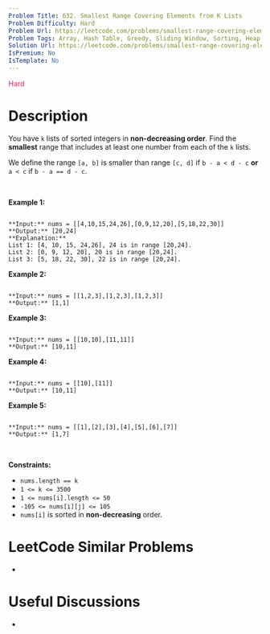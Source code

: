 ```yaml
---
Problem Title: 632. Smallest Range Covering Elements from K Lists
Problem Difficulty: Hard
Problem Url: https://leetcode.com/problems/smallest-range-covering-elements-from-k-lists/
Problem Tags: Array, Hash Table, Greedy, Sliding Window, Sorting, Heap (Priority Queue)
Solution Url: https://leetcode.com/problems/smallest-range-covering-elements-from-k-lists/solution/
IsPremium: No
IsTemplate: No
---
```


<span style="color: rgb(233, 30, 99);">Hard</span>

# Description

You have `k` lists of sorted integers in **non-decreasing order**. Find the **smallest** range that includes at least one number from each of the `k` lists.


We define the range `[a, b]` is smaller than range `[c, d]` if `b - a < d - c` **or** `a < c` if `b - a == d - c`.


 


**Example 1:**



```

**Input:** nums = [[4,10,15,24,26],[0,9,12,20],[5,18,22,30]]
**Output:** [20,24]
**Explanation:** 
List 1: [4, 10, 15, 24,26], 24 is in range [20,24].
List 2: [0, 9, 12, 20], 20 is in range [20,24].
List 3: [5, 18, 22, 30], 22 is in range [20,24].

```

**Example 2:**



```

**Input:** nums = [[1,2,3],[1,2,3],[1,2,3]]
**Output:** [1,1]

```

**Example 3:**



```

**Input:** nums = [[10,10],[11,11]]
**Output:** [10,11]

```

**Example 4:**



```

**Input:** nums = [[10],[11]]
**Output:** [10,11]

```

**Example 5:**



```

**Input:** nums = [[1],[2],[3],[4],[5],[6],[7]]
**Output:** [1,7]

```

 


**Constraints:**


* `nums.length == k`
* `1 <= k <= 3500`
* `1 <= nums[i].length <= 50`
* `-105 <= nums[i][j] <= 105`
* `nums[i]` is sorted in **non-decreasing** order.




# LeetCode Similar Problems

- []()

# Useful Discussions

- []()
